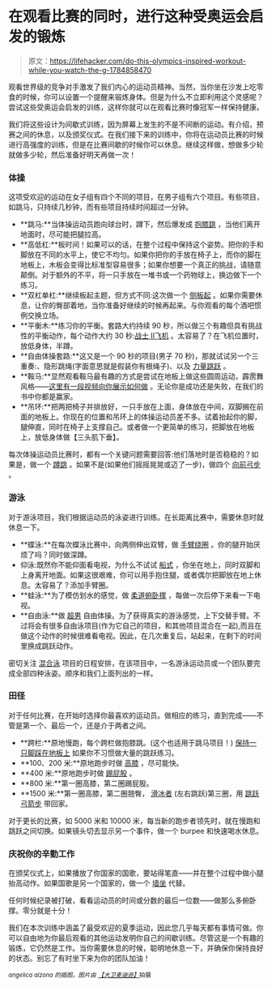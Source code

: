 # 在观看比赛的同时，进行这种受奥运会启发的锻炼

> 原文：<https://lifehacker.com/do-this-olympics-inspired-workout-while-you-watch-the-g-1784858470>

观看世界级的竞争对手激发了我们内心的运动员精神。当然，当你坐在沙发上吃零食的时候，你可以设置一个提醒来锻炼身体。但是为什么不立即利用这个灵感呢？尝试这些受奥运会启发的训练，这样你就可以在观看比赛时像冠军一样保持健康。



我们将这些设计为间歇式训练，因为屏幕上发生的不是不间断的运动。有介绍，预赛之间的休息，以及颁奖仪式。在我们接下来的训练中，你将在运动员比赛的时候进行高强度的训练，但是在比赛间歇的时候你可以休息。继续这样做，想做多少轮就做多少轮，然后准备好明天再做一次！

### 体操

这项受欢迎的运动在女子组有四个不同的项目，在男子组有六个项目。有些项目，如跳马，只持续几秒钟，而有些项目持续时间超过一分钟。

*   **跳马:**当体操运动员跑向球台时，蹲下，然后爆发成 [抱膝跳](http://gymnasticswod.com/content/tuck-jump) ，当他们离开地面时，尽可能把腿拉高。
*   **高低杠:**板时间！如果可以的话，在整个过程中保持这个姿势。把你的手和脚放在不同的水平上，使它不均匀。如果你把你的手放在椅子上，而你的脚在地板上，木板会变得比标准型容易很多；如果你想要一个真正的挑战，请随意颠倒。对于额外的不平，将一只手放在一堆书或一个药物球上，换边做下一个练习。
*   **双杠单杠:**继续板起主题，但方式不同:这次做一个 [侧板起](http://www.realsimple.com/health/fitness-exercise/workouts/stronger-abs-in-fifteen-minutes/side-plank-ab-exercise) 。如果你需要休息，让你的臀部着地，当你准备好继续的时候再起来。与你观看的每个酒吧惯例交换立场。
*   **平衡木:**练习你的平衡。套路大约持续 90 秒，所以做三个有趣但具有挑战性的平衡动作，每个动作大约 30 秒:[战士 II](http://www.yogajournal.com/pose/warrior-ii-pose/)[飞机](https://www.youtube.com/watch?v=8ak4OlELQaU) 。太容易了？在飞机位置时，放低身体，半蹲。
*   **自由体操套路:**这又是一个 90 秒的项目(男子 70 秒)，那就试试另一个三重奏:、隐形跳绳(字面意思就是假装你有根绳子)、以及 [力量跳跃](https://www.youtube.com/watch?v=OZyxLn80Aus) 。
*   **鞍马:**显然观看鞍马最有趣的方式是尝试在地板上做这些圆周运动，霹雳舞风格——[这里有一段视频向你展示如何做](https://www.youtube.com/watch?v=sftaCe0-1Kc) 。无论你是成功还是失败，在我们的书中你都是赢家。
*   **吊环:**把两把椅子并排放好，一只手放在上面，身体放在中间，双脚搁在前面的地板上。你现在的位置和吊环上的体操运动员差不多。试着抬起你的脚，腿伸直，同时在椅子上支撑自己。或者做一个更简单的练习，把脚放在地板上，放低身体做【三头肌下垂】。

每次体操运动员比赛时，都有一个关键问题需要回答:他们落地时是否稳稳的？如果是，做一个 [蹲跳](http://30dayfitnesschallenges.com/how-to-do-squat-jump-exercise/) 。如果不是(如果他们摇摇晃晃或迈了一步)，做四个 [向前弓步](https://www.youtube.com/watch?v=M6DZ0Dca17w) 。

### 游泳

对于游泳项目，我们根据运动员的泳姿进行训练。在长距离比赛中，需要休息时就休息一下。

*   **蝶泳:**在每次蝶泳比赛中，向两侧伸出双臂，做 [手臂绕圈](http://videos.bodybuilding.com/watch/25621/arm-circles) 。你的腿开始厌烦了吗？同时做深蹲。
*   仰泳:既然你不能仰面看电视，为什么不试试 [船式](http://www.yogajournal.com/pose/full-boat-pose/) ，你坐在地上，同时双脚和上身离开地面。如果这很艰难，你可以用手抱住腿，或者偶尔把脚放在地上休息。太容易了？添加手臂圈。
*   **蛙泳:**为了模仿划水的感觉，做 [柔道俯卧撑](https://www.youtube.com/watch?v=K916bJcLmok) ，每做一次后停下来看一下电视。
*   **自由泳:**做 [超男](https://www.youtube.com/watch?v=NjbNklq6Y7M) 自由体操。为了获得真实的游泳感觉，上下交替手臂。不过将会有很多自由泳项目(作为它自己的项目，和其他项目混合在一起),而且在做这个动作的时候很难看电视。因此，在几次重复后，站起来，在剩下的时间里换成跳跃动作。

密切关注 [混合泳](https://en.wikipedia.org/wiki/Medley_swimming) 项目的日程安排，在该项目中，一名游泳运动员或一个团队要完成全部四种泳姿。顺序和我们上面列出的一样。

### 田径

对于任何比赛，在开始时选择你最喜欢的运动员。做相应的练习，直到完成——不管是第一个、最后一个，还是介于两者之间。

*   **跨栏:**原地慢跑，每个跨栏做抱膝跳。(这个也适用于跳马项目！) [保持一只脚踩在地板上](http://vitals.lifehacker.com/keep-one-foot-on-the-floor-and-more-ways-to-make-exerc-1783357843) 如果你不习惯做大量的跳跃练习。
*   **100、200 米:**原地跑步时做 [高膝](http://30dayfitnesschallenges.com/how-to-do-high-knees/) ，尽可能快。
*   **400 米:**原地跑步时做 [踢屁股](http://30dayfitnesschallenges.com/how-to-do-butt-kickers/) 。
*   **800 米:**第一圈高膝，第二圈踢屁股。
*   **1500 米:**第一圈高膝，第二圈翘臀， [滑冰者](https://www.youtube.com/watch?v=JuMXySadYdw) (左右跳跃)第三圈，用 [跳跃弓箭步](https://www.youtube.com/watch?v=_zLTDUFjbXA) 带回家。

对于更长的比赛，如 5000 米和 10000 米，每当新的跑步者领先时，就在慢跑和跳跃之间切换。如果镜头切去显示另一个事件，做一个 burpee 和快速喝水休息。

### 庆祝你的辛勤工作

在颁奖仪式上，如果播放了你国家的国歌，要站得笔直——并在整个过程中做小腿抬高动作。如果国歌是另一个国家的，做一个 [墙坐](https://www.youtube.com/watch?v=XULOKw4E4P4) 代替。

任何时候纪录被打破，看看运动员的时间或分数的最后一位数——做那么多俯卧撑。零分就是十分！

我们在本次训练中涵盖了最受欢迎的夏季运动，因此您几乎每天都有事情可做。你可以自由地为你最后观看的其他运动发明你自己的间歇训练。尽管这是一个有趣的锻炼，它仍然是工作。当你需要休息的时候，聪明地休息一下，并确保你保持良好的状态。别忘了有时坐下来为你的团队加油！

*<small>angelica alzona 的插图。图片由</small>* [*<small>【大卫麦迪逊】</small>*](http://www.gettyimages.com/search/photographer?family=creative&photographer=David+Madison)<small>拍摄</small>

<small></small>